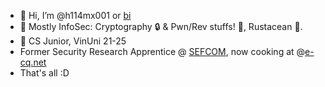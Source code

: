 - 👋 Hi, I’m @h114mx001 or [bi](https://cryptohack.org/user/bi/)
- 👀 Mostly InfoSec: Cryptography 🔒 & Pwn/Rev stuffs! 🤖, Rustacean 🦀.
- 🌱 CS Junior, VinUni 21-25
- Former Security Research Apprentice @ [SEFCOM](https://sefcom.asu.edu), now cooking at @[e-cq.net](https://e-cq.net)
- That's all :D 

<!---
h114mx001/h114mx001 is a ✨ special ✨ repository because its `README.md` (this file) appears on your GitHub profile.
You can click the Preview link to take a look at your changes.
--->
